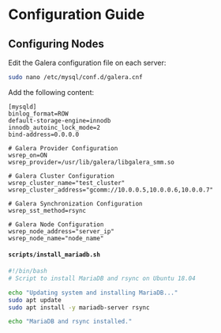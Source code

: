 # Configuration Guide

## Configuring Nodes
Edit the Galera configuration file on each server:
```bash
sudo nano /etc/mysql/conf.d/galera.cnf
```

Add the following content:

```
[mysqld]
binlog_format=ROW
default-storage-engine=innodb
innodb_autoinc_lock_mode=2
bind-address=0.0.0.0

# Galera Provider Configuration
wsrep_on=ON
wsrep_provider=/usr/lib/galera/libgalera_smm.so

# Galera Cluster Configuration
wsrep_cluster_name="test_cluster"
wsrep_cluster_address="gcomm://10.0.0.5,10.0.0.6,10.0.0.7"

# Galera Synchronization Configuration
wsrep_sst_method=rsync

# Galera Node Configuration
wsrep_node_address="server_ip"
wsrep_node_name="node_name"
```

#### `scripts/install_mariadb.sh`
```bash
#!/bin/bash
# Script to install MariaDB and rsync on Ubuntu 18.04

echo "Updating system and installing MariaDB..."
sudo apt update
sudo apt install -y mariadb-server rsync

echo "MariaDB and rsync installed."
```
